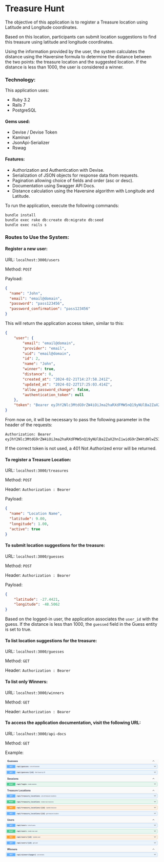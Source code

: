 # Treasure Hunt

The objective of this application is to register a Treasure location using Latitude and Longitude coordinates.

Based on this location, participants can submit location suggestions to find this treasure using latitude and longitude coordinates.

Using the information provided by the user, the system calculates the distance using the Haversine formula to determine the distance between the two points: the treasure location and the suggested location. If the distance is less than 1000, the user is considered a winner.

### Technology:

This application uses:

- Ruby 3.2
- Rails 7
- PostgreSQL

#### Gems used:

- Devise / Devise Token
- Kaminari
- JsonApi-Serializer
- Rswag

#### Features:

- Authorization and Authentication with Devise.
- Serialization of JSON objects for response data from requests.
- Pagination allowing choice of fields and order (asc or desc).
- Documentation using Swagger API Docs.
- Distance calculation using the Haversine algorithm with Longitude and Latitude.

To run the application, execute the following commands:

```
bundle install
bundle exec rake db:create db:migrate db:seed
bundle exec rails s
```

### Routes to Use the System:

#### Register a new user:

URL: `localhost:3000/users`

Method: `POST`

Payload:

```json
{ 
  "name": "John",
  "email": "email@domain",
  "password": "pass123456",
  "password_confirmation": "pass123456"
}
```

This will return the application access token, similar to this:

```json
{
    "user": {
        "email": "email@domain",
        "provider": "email",
        "uid": "email@domain",
        "id": 2,
        "name": "John",
        "winner": true,
        "distance": 0,
        "created_at": "2024-02-21T14:27:58.241Z",
        "updated_at": "2024-02-22T17:25:03.414Z",
        "allow_password_change": false,
        "authentication_token": null
    },
    "token": "Bearer eyJhY2Nlc3MtdG9rZW4iOiJma2haRXdFMW5nQ19yNUlBa2ZaX2hnIiwidG9rZW4tdHlwZSI6IkJlYXJlciIsImNsaWVudCI6IlFQYno0aVZBSHZBd2ZETjhKaXV5bXciLCJleHBpcnkiOiIxNzA5ODMyMzAzIiwidWlkIjoidXNlcjJAZXhhbXBsZS5jb20ifQ=="
}
```

From now on, it will be necessary to pass the following parameter in the header of the requests:

```
Authorization: Bearer eyJhY2Nlc3MtdG9rZW4iOiJma2haRXdFMW5nQ19yNUlBa2ZaX2hnIiwidG9rZW4tdHlwZSI6IkJlYXJlciIsImNsaWVudCI6IlFQYno0aVZBSHZBd2ZETjhKaXV5bXciLCJleHBpcnkiOiIxNzA5ODMyMzAzIiwidWlkIjoidXNlcjJAZXhhbXBsZS5jb20ifQ==
```

If the correct token is not used, a 401 Not Authorized error will be returned.

#### To register a Treasure Location:

URL: `localhost:3000/treasures`

Method: `POST`

Header: `Authorization : Bearer`

Payload:

```json
{
  "name": "Location Name",
  "latitude": 9.00,
  "longitude": 1.00,
  "active": true
}
```

#### To submit location suggestions for the treasure:

URL: `localhost:3000/guesses`

Method: `POST`

Header: `Authorization : Bearer`

Payload:

```json
{
    "latitude": -27.4421,
    "longitude": -48.5062
}
```

Based on the logged-in user, the application associates the `user_id` with the guess. If the distance is less than 1000, the `guessed` field in the Guess entity is set to true.

#### To list location suggestions for the treasure:

URL: `localhost:3000/guesses`

Method: `GET`

Header: `Authorization : Bearer`

#### To list only Winners:

URL: `localhost:3000/winners`

Method: `GET`

Header: `Authorization : Bearer`

#### To access the application documentation, visit the following URL:

URL: `localhost:3000/api-docs`

Method: `GET`

Example:

![Alt text](/public/swagger.png?raw=true "Api-Docs")

